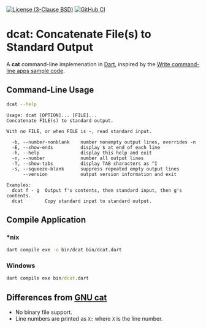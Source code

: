 [![License (3-Clause BSD)](https://img.shields.io/badge/license-BSD%203--Clause-blue.svg?style=flat-square)](http://opensource.org/licenses/BSD-3-Clause)
[![GitHub CI](https://github.com/ethauvin/dcat/actions/workflows/dart.yml/badge.svg)](https://github.com/ethauvin/dcat/actions/workflows/dart.yml)

# dcat: Concatenate File(s) to Standard Output

A **cat** command-line implemenation in [Dart](https://dart.dev/), inspired by the [Write command-line apps sample code](https://dart.dev/tutorials/server/cmdline).

## Command-Line Usage

```sh
dcat --help
```
```
Usage: dcat [OPTION]... [FILE]...
Concatenate FILE(s) to standard output.

With no FILE, or when FILE is -, read standard input.

  -b, --number-nonblank    number nonempty output lines, overrides -n
  -E, --show-ends          display $ at end of each line
  -h, --help               display this help and exit
  -n, --number             number all output lines
  -T, --show-tabs          display TAB characters as ^I
  -s, --squeeze-blank      suppress repeated empty output lines
      --version            output version information and exit

Examples:
  dcat f - g  Output f's contents, then standard input, then g's contents.
  dcat        Copy standard input to standard output.
  ```
## Compile Application
  
### *nix
```sh
dart compile exe -o bin/dcat bin/dcat.dart
```

### Windows
```cmd
dart compile exe bin/dcat.dart
```

## Differences from [GNU cat](https://www.gnu.org/software/coreutils/manual/html_node/cat-invocation.html#cat-invocation)
  - No binary file support.
  - Line numbers are printed as `X:` where `X` is the line number.
